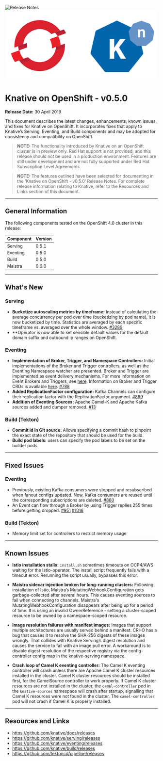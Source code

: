 ![Release Notes](https://github.com/openshift-knative/docs/blob/master/images/release-note-label.png)
![Knative OpenShift logo](images/knative-openshift-logo.png) 

# Knative on OpenShift - v0.5.0 

**Release Date:** 30 April 2019

This document describes the latest changes, enhancements, known issues, and fixes for Knative on OpenShift. It incorporates fixes that apply to Knative’s Serving, Eventing, and Build components and may be adopted for consistency and compatibility on OpenShift.

>**NOTE:** The functionality introduced by Knative on an OpenShift cluster is in preview only. Red Hat support is not provided, and this release should not be used in a production environment. Features are still under development and are not fully supported under Red Hat Subscription Level Agreements.

>**NOTE:** The features outlined have been selected for documenting in the ‘Knative on OpenShift - v0.5.0’ Release Notes. For complete release information relating to Knative, refer to the Resources and Links section of this document. 
-------------

## General Information
The following components tested on the OpenShift 4.0 cluster in this release:

|Component|Version
|---------|-------|
|Serving|0.5.1|
|Eventing|0.5.0|
|Build|0.5.0|
|Maistra|0.6.0|
----------------

## What's New
### Serving
- **Bucketize autoscaling metrics by timeframe:** Instead of calculating the average concurrency per pod over time (bucketizing by pod name), it is now bucketized by time. Statistics are averaged by each specific timeframe vs. averaged over the whole window. [#3289](https://github.com/knative/serving/pull/3289)
- **Operator is now able to set sensible default values for the default domain suffix and outbound ip ranges on OpenShift.


### Eventing
- **Implementation of Broker, Trigger, and Namespace Controllers:** Initial implementations of the Broker and Trigger controllers, as well as the Eventing Namespace watcher are presented. Broker and Trigger are implemented as event delivery mechanisms. For more information on Event Brokers and Triggers, see [here](https://github.com/knative/docs/tree/master/docs/eventing#event-brokers-and-triggers). Information on Broker and Trigger CRDs is available [here](https://github.com/knative/eventing/tree/master/docs/broker).
  [#788](https://github.com/knative/eventing/pull/788)
- **Added ReplicationFactor configuration:** Kafka Channels can configure their replication factor with the ReplicationFactor argument. [#869](https://github.com/knative/eventing/pull/869)
- **Addition of Eventing Sources:** Apache Camel-K and Apache Kafka sources added and dumper removed. [#13](https://github.com/openshift/knative-eventing-sources/pull/13)

### Build (Tekton)
- **Commit id in Git source:** Allows specifying a commit hash to pinpoint the exact state of the repository that should be used for the build.
- **Build pod labels:** users can specify the pod labels to be set on the builder pods

-------------

## Fixed Issues

### Eventing
- Previously, existing Kafka consumers were stopped and resubscribed when fanout configs updated. Now, Kafka consumers are reused until the corresponding subscriptions are deleted. [#880](https://github.com/knative/eventing/pull/880)
- An Event can flow through a Broker by using Trigger replies 255 times before getting dropped. [#951](https://github.com/knative/eventing/pull/951)  [#1016](https://github.com/knative/eventing/pull/1016)

### Build (Tekton)
- Memory limit set for controllers to restrict memory usage
-------------

## Known Issues
- **Istio installation stalls:** `install.sh` sometimes timeouts on OCP4/AWS waiting for the Istio-operator. The install script frequently fails with a timeout error. Rerunning the script usually, bypasses this error. 

- **Maistra sidecar injection broken for long-running clusters:** Following installation of Istio, Maistra’s MutatingWebhookConfiguration gets garbage-collected after several hours. This causes eventing sources to fail when connecting to channels. Maistra's MutatingWebhookConfiguration disappears after being up for a period of time. It is using an invalid OwnerReference - setting a cluster-scoped resource to be owned by a namespace-scoped resource.

- **Image resolution failures with manifest images:** Images that support multiple architectures are usually served behind a manifest. CRI-O has a bug that causes it to resolve the SHA-256 digests of these images wrongly. That collides with Knative Serving’s digest resolution and causes the service to fail with an image pull error. A workaround is to disable digest resolution of the respective registry via the config-controller config map in the knative-serving namespace.

- **Crash loop of Camel K eventing controller:** The Camel K eventing controller will crash unless there are Apache Camel K cluster resources installed in the cluster. Camel K cluster resources should be installed first, for the CamelSource controller to work properly. If Camel K cluster resources are not installed in the cluster, the `camel-controller` pod in the `knative-sources` namespace will crash after startup, signalling that Camel K resources were not found in the cluster. The `camel-controller` pod will not crash if Camel K is properly installed. 
-------------

## Resources and Links

- https://github.com/knative/docs/releases
- https://github.com/knative/serving/releases
- https://github.com/knative/eventing/releases
- https://github.com/knative/build/releases
- https://github.com/tektoncd/pipeline/releases
